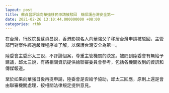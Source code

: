 ```yaml
---
layout: post
title: 蘇貞昌評論向華強移民申請被駁回　稱保護台灣安全第一
date: 2021-02-26 13:10:44.000000000 +08:00
categories: rthk
---
```


在台灣，行政院長蘇貞昌說，香港影視名人向華強父子移居台灣申請被駁回，主管部門對案件經過嚴謹程序並了解，以保護台灣安全為第一。

陸委會主委邱太三說，不評論個案，尊重主管機關的決定。被問到陸委會有無給予建議，邱太三說，有將相關資訊提供給聯審委員會參考，包括各機關收到的資訊和傳媒報道。

至於如果向華強日後再提申請，陸委會是否給予協助，邱太三回應，原則上還是會由聯審機關處理，按相關法律規定提供意見。
